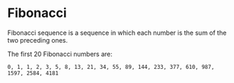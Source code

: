 # Fibonacci
Fibonacci sequence is a sequence in which each number is the sum of the two preceding ones.

The first 20 Fibonacci numbers are:
```
0, 1, 1, 2, 3, 5, 8, 13, 21, 34, 55, 89, 144, 233, 377, 610, 987, 1597, 2584, 4181
```